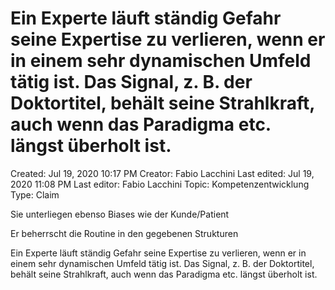 # Ein Experte läuft ständig Gefahr seine Expertise zu verlieren, wenn er in einem sehr dynamischen Umfeld tätig ist. Das Signal, z. B. der Doktortitel, behält seine Strahlkraft, auch wenn das Paradigma etc. längst überholt ist.

Created: Jul 19, 2020 10:17 PM
Creator: Fabio Lacchini
Last edited: Jul 19, 2020 11:08 PM
Last editor: Fabio Lacchini
Topic: Kompetenzentwicklung
Type: Claim

Sie unterliegen ebenso Biases wie der Kunde/Patient 

Er beherrscht die Routine in den gegebenen Strukturen

Ein Experte läuft ständig Gefahr seine Expertise zu verlieren, wenn er in einem sehr dynamischen Umfeld tätig ist. Das Signal, z. B. der Doktortitel, behält seine Strahlkraft, auch wenn das Paradigma etc. längst überholt ist.